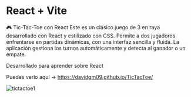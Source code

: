 # React + Vite

🎮 Tic-Tac-Toe con React
Este es un clásico juego de 3 en raya desarrollado con React y estilizado con CSS. Permite a dos jugadores enfrentarse en partidas dinámicas, con una interfaz sencilla y fluida. La aplicación gestiona los turnos automáticamente y detecta al ganador o un empate.

Desarrollado para aprender sobre React

Puedes verlo aquí -> https://davidgm09.github.io/TicTacToe/


![tictactoe1](https://github.com/user-attachments/assets/9d2c5019-72a8-4521-928e-a63a124283ef)
